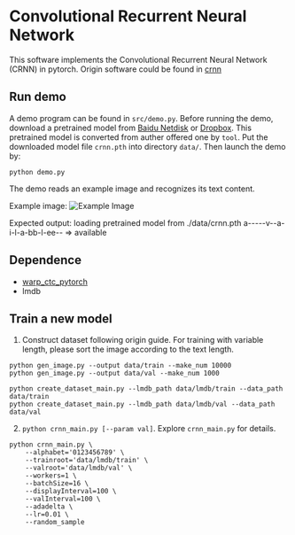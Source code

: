 Convolutional Recurrent Neural Network
======================================

This software implements the Convolutional Recurrent Neural Network (CRNN) in pytorch.
Origin software could be found in [crnn](https://github.com/bgshih/crnn)

Run demo
--------
A demo program can be found in ``src/demo.py``. Before running the demo, download a pretrained model
from [Baidu Netdisk](https://pan.baidu.com/s/1pLbeCND) or [Dropbox](https://www.dropbox.com/s/dboqjk20qjkpta3/crnn.pth?dl=0). 
This pretrained model is converted from auther offered one by ``tool``.
Put the downloaded model file ``crnn.pth`` into directory ``data/``. Then launch the demo by:

    python demo.py

The demo reads an example image and recognizes its text content.

Example image:
![Example Image](./data/demo.png)

Expected output:
    loading pretrained model from ./data/crnn.pth
    a-----v--a-i-l-a-bb-l-ee-- => available

Dependence
----------
* [warp_ctc_pytorch](https://github.com/SeanNaren/warp-ctc/tree/pytorch_bindings/pytorch_binding)
* lmdb

Train a new model
-----------------
1. Construct dataset following origin guide. For training with variable length, please sort the image according to the text length.
```
python gen_image.py --output data/train --make_num 10000
python gen_image.py --output data/val --make_num 1000

python create_dataset_main.py --lmdb_path data/lmdb/train --data_path data/train
python create_dataset_main.py --lmdb_path data/lmdb/val --data_path data/val
```
2. ``python crnn_main.py [--param val]``. Explore ``crnn_main.py`` for details.

```
python crnn_main.py \
    --alphabet='0123456789' \
    --trainroot='data/lmdb/train' \
    --valroot='data/lmdb/val' \
    --workers=1 \
    --batchSize=16 \
    --displayInterval=100 \
    --valInterval=100 \
    --adadelta \
    --lr=0.01 \
    --random_sample
```